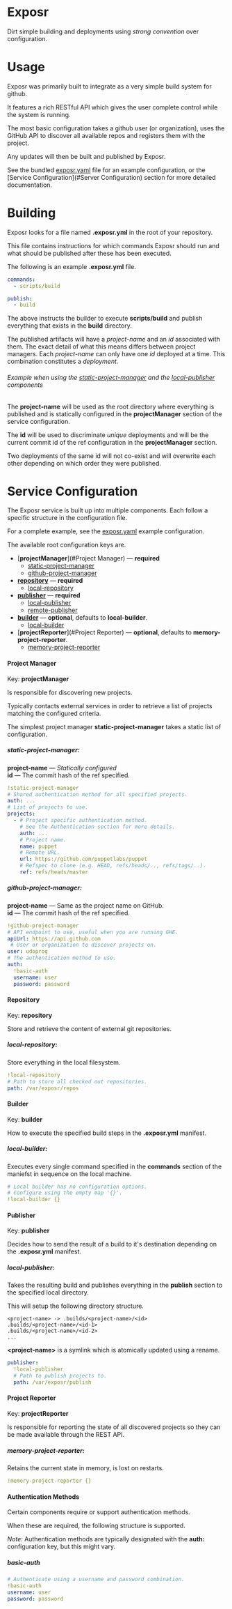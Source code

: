 # Exposr

Dirt simple building and deployments using *strong convention* over configuration.

# Usage

Exposr was primarily built to integrate as a very simple build system for github.

It features a rich RESTful API which gives the user complete control while the
system is running.

The most basic configuration takes a github user (or organization), uses the
GitHub API to discover all available repos and registers them with the project.

Any updates will then be built and published by Exposr.

See the bundled [exposr.yaml](/exposr.yaml) file for an example configuration, or the [Service Configuration](#Server Configuration) section for more detailed documentation.

# Building

Exposr looks for a file named **.exposr.yml** in the root of your repository.

This file contains instructions for which commands Exposr should run and what should be published after these has been executed.

The following is an example **.exposr.yml** file.

```yaml
commands:
  - scripts/build

publish:
  - build
```

The above instructs the builder to execute **scripts/build** and publish everything that
exists in the **build** directory.

The published artifacts will have a *project-name* and an *id* associated with them.
The exact detail of what this means differs between project managers.
Each *project-name* can only have one *id* deployed at a time.
This combination constitutes a *deployment*.

###### Example when using the [static-project-manager](#static-project-manager) and the [local-publisher](#local-publisher) components

The **project-name** will be used as the root directory where everything is published and is statically configured in the **projectManager** section of the service configuration.

The **id** will be used to discriminate *unique* deployments and will be the current commit id of the ref configuration in the **projectManager** section.

Two deployments of the same id will not co-exist and will overwrite each other depending on which order they were published.

# Service Configuration

The Exposr service is built up into multiple components.
Each follow a specific structure in the configuration file.

For a complete example, see the [exposr.yaml](/exposr.yaml) example configuration.

The available root configuration keys are.

* [**projectManager**](#Project Manager) &mdash; **required**
  * [static-project-manager](#static-project-manager)
  * [github-project-manager](#github-project-manager)
* [**repository**](#Repository) &mdash; **required**
  * [local-repository](#local-repository)
* [**publisher**](#Publisher) &mdash; **required**
  * [local-publisher](#local-publisher)
  * [remote-publisher](#remote-publisher)
* [**builder**](#Builder) &mdash; **optional**, defaults to **local-builder**.
  * [local-builder](#local-builder)
* [**projectReporter**](#Project Reporter) &mdash; **optional**, defaults to **memory-project-reporter**.
  * [memory-project-reporter](#memory-project-reporter)

#### Project Manager
Key: **projectManager**

Is responsible for discovering new projects.

Typically contacts external services in order to retrieve a list of projects matching the configured criteria.

The simplest project manager **static-project-manager** takes a static list of configuration.

##### static-project-manager:

**project-name** &mdash; *Statically configured*<br />
**id** &mdash; The commit hash of the ref specified.

```yaml
!static-project-manager
# Shared authentication method for all specified projects.
auth: ...
# List of projects to use.
projects:
  - # Project specific authentication method.
    # See the Authentication section for more details.
    auth: ...
    # Project name.
    name: puppet
    # Remote URL.
    url: https://github.com/puppetlabs/puppet
    # Refspec to clone (e.g. HEAD, refs/heads/.., refs/tags/..).
    ref: refs/heads/master
```

##### github-project-manager:

**project-name** &mdash; Same as the project name on GitHub.<br />
**id** &mdash; The commit hash of the ref specified.

```yaml
!github-project-manager
# API endpoint to use, useful when you are running GHE.
apiUrl: https://api.github.com
 # User or organization to discover projects on.
user: udoprog
# The authentication method to use.
auth:
  !basic-auth
  username: user
  password: password
```

#### Repository

Key: **repository**

Store and retrieve the content of external git repositories.

##### local-repository:
Store everything in the local filesystem.

```yaml
!local-repository
# Path to store all checked out repositories.
path: /var/exposr/repos
```

#### Builder

Key: **builder**

How to execute the specified build steps in the **.exposr.yml** manifest.

##### local-builder:

Executes every single command specified in the **commands** section of the maniefst in sequence on the local machine.

```yaml
# Local builder has no configuration options.
# Configure using the empty map '{}'.
!local-builder {}
```

#### Publisher

Key: **publisher**

Decides how to send the result of a build to it's destination depending on the **.exposr.yml** manifest.

##### local-publisher:

Takes the resulting build and publishes everything in the **publish** section to the specified local directory.

This will setup the following directory structure.

```text
<project-name> -> .builds/<project-name>/<id>
.builds/<project-name>/<id-1>
.builds/<project-name>/<id-2>
...
```

**&lt;project-name&gt;** is a symlink which is atomically updated using
a rename.

```yaml
publisher:
  !local-publisher
  # Path to publish projects to.
  path: /var/exposr/publish
```

#### Project Reporter

Key: **projectReporter**

Is responsible for reporting the state of all discovered projects so they can be made available through the REST API.

##### memory-project-reporter:

Retains the current state in memory, is lost on restarts.

```yaml
!memory-project-reporter {}
```

#### Authentication Methods

Certain components require or support authentication methods.

When these are required, the following structure is supported.

*Note:* Authentication methods are typically designated with the **auth:** configuration key, but this might vary.

##### basic-auth

```yaml
# Authenticate using a username and password combination.
!basic-auth
username: user
password: password
```
